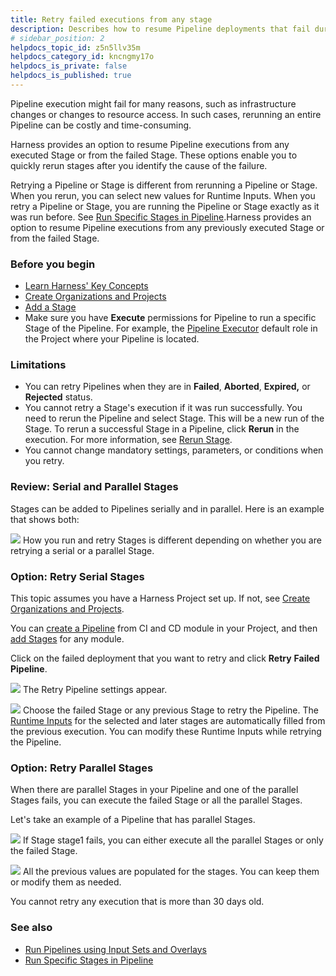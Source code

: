 ```yaml
---
title: Retry failed executions from any stage
description: Describes how to resume Pipeline deployments that fail during execution.
# sidebar_position: 2
helpdocs_topic_id: z5n5llv35m
helpdocs_category_id: kncngmy17o
helpdocs_is_private: false
helpdocs_is_published: true
---
```


Pipeline execution might fail for many reasons, such as infrastructure changes or changes to resource access. In such cases, rerunning an entire Pipeline can be costly and time-consuming. 

Harness provides an option to resume Pipeline executions from any executed Stage or from the failed Stage. These options enable you to quickly rerun stages after you identify the cause of the failure. 

Retrying a Pipeline or Stage is different from rerunning a Pipeline or Stage. When you rerun, you can select new values for Runtime Inputs. When you retry a Pipeline or Stage, you are running the Pipeline or Stage exactly as it was run before. See [Run Specific Stages in Pipeline](run-specific-stage-in-pipeline.md).Harness provides an option to resume Pipeline executions from any previously executed Stage or from the failed Stage.

### Before you begin

* [Learn Harness' Key Concepts](../../get-started/key-concepts.md)
* [Create Organizations and Projects](../organizations-and-projects/create-an-organization.md)
* [Add a Stage](../8_Pipelines/add-a-stage.md)
* Make sure you have **Execute** permissions for Pipeline to run a specific Stage of the Pipeline. For example, the [Pipeline Executor](../role-based-access-control/permissions-reference) default role in the Project where your Pipeline is located.

### Limitations

* You can retry Pipelines when they are in **Failed**, **Aborted**, **Expired,** or **Rejected** status.
* You cannot retry a Stage's execution if it was run successfully. You need to rerun the Pipeline and select Stage. This will be a new run of the Stage. To rerun a successful Stage in a Pipeline, click **Rerun** in the execution. For more information, see [Rerun Stage](run-specific-stage-in-pipeline.md#rerun-stage).
* You cannot change mandatory settings, parameters, or conditions when you retry.

### Review: Serial and Parallel Stages

Stages can be added to Pipelines serially and in parallel. Here is an example that shows both:

![](./static/resume-pipeline-deployments-00.png)
How you run and retry Stages is different depending on whether you are retrying a serial or a parallel Stage.

### Option: Retry Serial Stages

This topic assumes you have a Harness Project set up. If not, see [Create Organizations and Projects](../organizations-and-projects/create-an-organization.md).

You can [create a Pipeline](add-a-stage.md#step-1-create-a-pipeline) from CI and CD module in your Project, and then [add Stages](add-a-stage.md#step-2-add-a-stage) for any module.

Click on the failed deployment that you want to retry and click **Retry** **Failed Pipeline**.

![](./static/resume-pipeline-deployments-01.png)
The Retry Pipeline settings appear.

![](./static/resume-pipeline-deployments-02.png)
Choose the failed Stage or any previous Stage to retry the Pipeline. The [Runtime Inputs](../20_References/runtime-inputs.md) for the selected and later stages are automatically filled from the previous execution. You can modify these Runtime Inputs while retrying the Pipeline.

### Option: Retry Parallel Stages

When there are parallel Stages in your Pipeline and one of the parallel Stages fails, you can execute the failed Stage or all the parallel Stages.

Let's take an example of a Pipeline that has parallel Stages.

![](./static/resume-pipeline-deployments-03.png)
If Stage stage1 fails, you can either execute all the parallel Stages or only the failed Stage.

![](./static/resume-pipeline-deployments-04.png)
All the previous values are populated for the stages. You can keep them or modify them as needed.

You cannot retry any execution that is more than 30 days old.

### See also

* [Run Pipelines using Input Sets and Overlays](run-pipelines-using-input-sets-and-overlays.md)
* [Run Specific Stages in Pipeline](run-specific-stage-in-pipeline.md)

